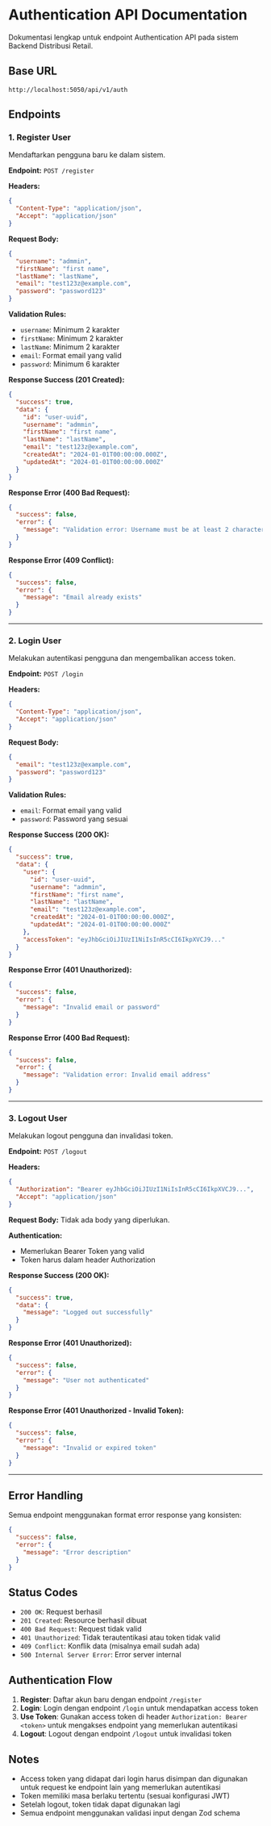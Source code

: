 # Authentication API Documentation

Dokumentasi lengkap untuk endpoint Authentication API pada sistem Backend Distribusi Retail.

## Base URL
```
http://localhost:5050/api/v1/auth
```

## Endpoints

### 1. Register User
Mendaftarkan pengguna baru ke dalam sistem.

**Endpoint:** `POST /register`

**Headers:**
```json
{
  "Content-Type": "application/json",
  "Accept": "application/json"
}
```

**Request Body:**
```json
{
  "username": "admmin",
  "firstName": "first name",
  "lastName": "lastName",
  "email": "test123z@example.com",
  "password": "password123"
}
```

**Validation Rules:**
- `username`: Minimum 2 karakter
- `firstName`: Minimum 2 karakter
- `lastName`: Minimum 2 karakter
- `email`: Format email yang valid
- `password`: Minimum 6 karakter

**Response Success (201 Created):**
```json
{
  "success": true,
  "data": {
    "id": "user-uuid",
    "username": "admmin",
    "firstName": "first name",
    "lastName": "lastName",
    "email": "test123z@example.com",
    "createdAt": "2024-01-01T00:00:00.000Z",
    "updatedAt": "2024-01-01T00:00:00.000Z"
  }
}
```

**Response Error (400 Bad Request):**
```json
{
  "success": false,
  "error": {
    "message": "Validation error: Username must be at least 2 characters long"
  }
}
```

**Response Error (409 Conflict):**
```json
{
  "success": false,
  "error": {
    "message": "Email already exists"
  }
}
```

---

### 2. Login User
Melakukan autentikasi pengguna dan mengembalikan access token.

**Endpoint:** `POST /login`

**Headers:**
```json
{
  "Content-Type": "application/json",
  "Accept": "application/json"
}
```

**Request Body:**
```json
{
  "email": "test123z@example.com",
  "password": "password123"
}
```

**Validation Rules:**
- `email`: Format email yang valid
- `password`: Password yang sesuai

**Response Success (200 OK):**
```json
{
  "success": true,
  "data": {
    "user": {
      "id": "user-uuid",
      "username": "admmin",
      "firstName": "first name",
      "lastName": "lastName",
      "email": "test123z@example.com",
      "createdAt": "2024-01-01T00:00:00.000Z",
      "updatedAt": "2024-01-01T00:00:00.000Z"
    },
    "accessToken": "eyJhbGciOiJIUzI1NiIsInR5cCI6IkpXVCJ9..."
  }
}
```

**Response Error (401 Unauthorized):**
```json
{
  "success": false,
  "error": {
    "message": "Invalid email or password"
  }
}
```

**Response Error (400 Bad Request):**
```json
{
  "success": false,
  "error": {
    "message": "Validation error: Invalid email address"
  }
}
```

---

### 3. Logout User
Melakukan logout pengguna dan invalidasi token.

**Endpoint:** `POST /logout`

**Headers:**
```json
{
  "Authorization": "Bearer eyJhbGciOiJIUzI1NiIsInR5cCI6IkpXVCJ9...",
  "Accept": "application/json"
}
```

**Request Body:**
Tidak ada body yang diperlukan.

**Authentication:**
- Memerlukan Bearer Token yang valid
- Token harus dalam header Authorization

**Response Success (200 OK):**
```json
{
  "success": true,
  "data": {
    "message": "Logged out successfully"
  }
}
```

**Response Error (401 Unauthorized):**
```json
{
  "success": false,
  "error": {
    "message": "User not authenticated"
  }
}
```

**Response Error (401 Unauthorized - Invalid Token):**
```json
{
  "success": false,
  "error": {
    "message": "Invalid or expired token"
  }
}
```

---

## Error Handling

Semua endpoint menggunakan format error response yang konsisten:

```json
{
  "success": false,
  "error": {
    "message": "Error description"
  }
}
```

## Status Codes

- `200 OK`: Request berhasil
- `201 Created`: Resource berhasil dibuat
- `400 Bad Request`: Request tidak valid
- `401 Unauthorized`: Tidak terautentikasi atau token tidak valid
- `409 Conflict`: Konflik data (misalnya email sudah ada)
- `500 Internal Server Error`: Error server internal

## Authentication Flow

1. **Register**: Daftar akun baru dengan endpoint `/register`
2. **Login**: Login dengan endpoint `/login` untuk mendapatkan access token
3. **Use Token**: Gunakan access token di header `Authorization: Bearer <token>` untuk mengakses endpoint yang memerlukan autentikasi
4. **Logout**: Logout dengan endpoint `/logout` untuk invalidasi token

## Notes

- Access token yang didapat dari login harus disimpan dan digunakan untuk request ke endpoint lain yang memerlukan autentikasi
- Token memiliki masa berlaku tertentu (sesuai konfigurasi JWT)
- Setelah logout, token tidak dapat digunakan lagi
- Semua endpoint menggunakan validasi input dengan Zod schema
